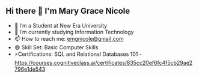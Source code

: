 ## Hi there 👋 I'm Mary Grace Nicole



- 🔭 I’m a Student at New Era University
- 🌱 I’m currently studying Information Technology
- 📫 How to reach me: emgnicole@gmail.com
- 😄 Skill Set: Basic Computer Skills
- ⚡Certifications: SQL and Relational Databases 101 - https://courses.cognitiveclass.ai/certificates/835cc20ef6fc4f5cb29ae2796e1de543

